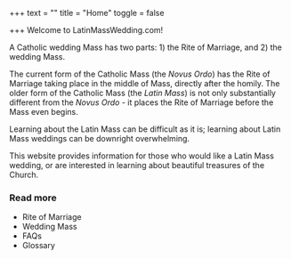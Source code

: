 +++
text = ""
title = "Home"
toggle = false

+++
Welcome to LatinMassWedding.com!

A Catholic wedding Mass has two parts: 1) the Rite of Marriage, and 2) the wedding Mass.

The current form of the Catholic Mass (the _Novus Ordo_) has the Rite of Marriage taking place in the middle of Mass, directly after the homily. The older form of the Catholic Mass (the _Latin Mass_) is not only substantially different from the _Novus Ordo_ - it places the Rite of Marriage before the Mass even begins.

Learning about the Latin Mass can be difficult as it is; learning about Latin Mass weddings can be downright overwhelming.

This website provides information for those who would like a Latin Mass wedding, or are interested in learning about beautiful treasures of the Church.

### Read more

* Rite of Marriage
* Wedding Mass
* FAQs
* Glossary